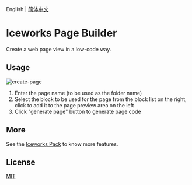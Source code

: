 English | [简体中文](./README.md)

# Iceworks Page Builder

Create a web page view in a low-code way.

## Usage

![create-page](https://img.alicdn.com/tfs/TB1mdpDJKT2gK0jSZFvXXXnFXXa-960-600.gif)

1. Enter the page name (to be used as the folder name)
2. Select the block to be used for the page from the block list on the right, click to add it to the page preview area on the left
3. Click "generate page" button to generate page code

## More

See the [Iceworks Pack](https://marketplace.visualstudio.com/items?itemName=iceworks-team.iceworks) to know more features.

## License

[MIT](https://github.com/ice-lab/iceworks/blob/master/LICENSE)
